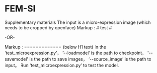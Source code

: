 # FEM-SI
Supplementary materials
The input is a micro-expression image (which needs to be cropped by openface) 
Markup :  # test #

-OR-

Markup :  ============= (below H1 text)
In the ‘test_microexpression.py’， ’--loadmodel‘ is the path to checkpoint， '--savemodel' is the path to save images， ‘--source_image’ is the path to input。
Run ‘test_microexpression.py’ to test the model. 
